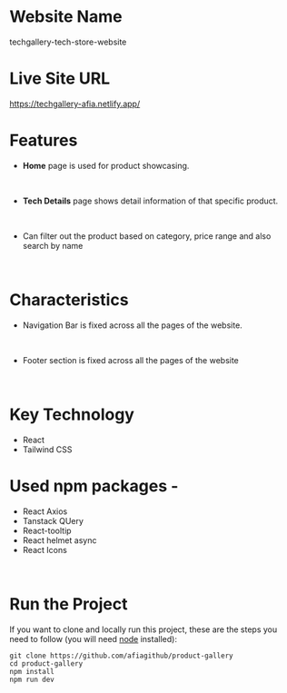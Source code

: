 # Website Name
techgallery-tech-store-website

# Live Site URL
https://techgallery-afia.netlify.app/

# Features
* **Home** page is used for product showcasing.
<br>

* **Tech Details** page shows detail information of that specific product.
<br>

* Can filter out the product based on category, price range and also search by name
<br>

# Characteristics
* Navigation Bar is fixed across all the pages of the website.
<br>

* Footer section is fixed across all the pages of the website
<br>

# Key Technology
* React
* Tailwind CSS

# Used npm packages -
* React Axios
* Tanstack QUery
* React-tooltip
* React helmet async
* React Icons

<br>

# Run the Project
If you want to clone and locally run this project, these are the steps you need to follow (you will need [node](https://nodejs.org/en) installed):
```
git clone https://github.com/afiagithub/product-gallery
cd product-gallery
npm install
npm run dev
```
